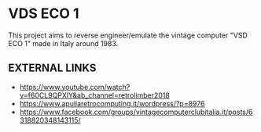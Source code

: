 # VDS ECO 1

This project aims to reverse engineer/emulate the vintage computer "VSD ECO 1"
made in Italy around 1983.


## EXTERNAL LINKS

- https://www.youtube.com/watch?v=f60CL9QPXlY&ab_channel=retrolimber2018
- https://www.apuliaretrocomputing.it/wordpress/?p=8976
- https://www.facebook.com/groups/vintagecomputerclubitalia.it/posts/6318820348143115/

